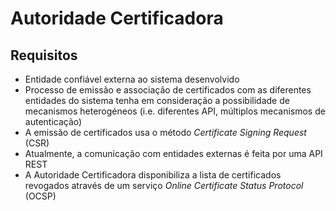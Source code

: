 # Autoridade Certificadora
## Requisitos
- Entidade confiável externa ao sistema desenvolvido
- Processo de emissão e associação de certificados com as diferentes entidades do sistema tenha em consideração a possibilidade de mecanismos heterogéneos (i.e. diferentes API, múltiplos mecanismos de autenticação)
- A emissão de certificados usa o método *Certificate Signing Request* (CSR)
- Atualmente, a comunicação com entidades externas é feita por uma API REST
- A Autoridade Certificadora disponibiliza a lista de certificados revogados através de um serviço *Online Certificate Status Protocol* (OCSP)